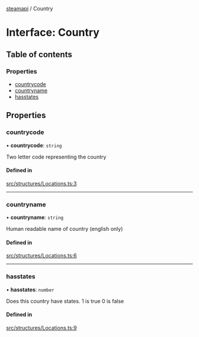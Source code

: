 [steamapi](../README.md) / Country

# Interface: Country

## Table of contents

### Properties

- [countrycode](Country.md#countrycode)
- [countryname](Country.md#countryname)
- [hasstates](Country.md#hasstates)

## Properties

### countrycode

• **countrycode**: `string`

Two letter code representing the country

#### Defined in

[src/structures/Locations.ts:3](https://github.com/xDimGG/node-steamapi/blob/b7dfdb7/src/structures/Locations.ts#L3)

___

### countryname

• **countryname**: `string`

Human readable name of country (english only)

#### Defined in

[src/structures/Locations.ts:6](https://github.com/xDimGG/node-steamapi/blob/b7dfdb7/src/structures/Locations.ts#L6)

___

### hasstates

• **hasstates**: `number`

Does this country have states. 1 is true 0 is false

#### Defined in

[src/structures/Locations.ts:9](https://github.com/xDimGG/node-steamapi/blob/b7dfdb7/src/structures/Locations.ts#L9)
